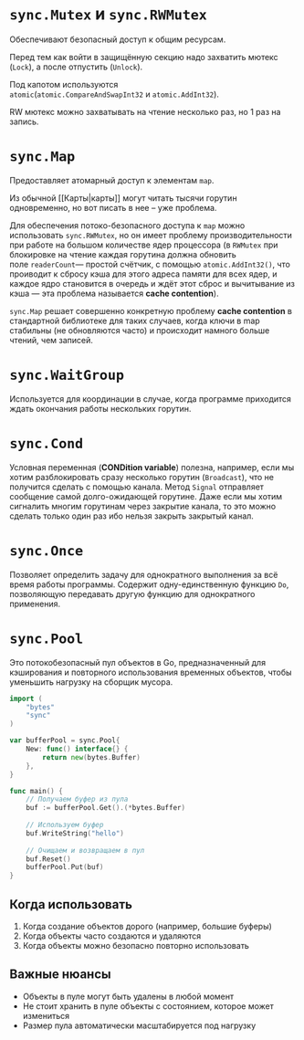 # `sync.Mutex` и `sync.RWMutex`
Обеспечивают безопасный доступ к общим ресурсам.

Перед тем как войти в защищённую секцию надо захватить мютекс (`Lock`), а после отпустить (`Unlock`).

Под капотом используются `atomic`(`atomic.CompareAndSwapInt32` и `atomic.AddInt32`).

RW мютекс можно захватывать на чтение несколько раз, но 1 раз на запись.
# `synс.Map`
Предоставляет атомарный доступ к элементам `map`.

Из обычной [[Карты|карты]] могут читать тысячи горутин одновременно, но вот писать в нее – уже проблема.

Для обеспечения потоко-безопасного доступа к `map` можно использовать `sync.RWMutex`, но он имеет проблему производительности при работе на большом количестве ядер процессора (в `RWMutex` при блокировке на чтение каждая горутина должна обновить поле `readerCount`— простой счётчик, с помощью `atomic.AddInt32()`, что проиводит к сбросу кэша для этого адреса памяти для всех ядер, и каждое ядро становится в очередь и ждёт этот сброс и вычитывание из кэша — эта проблема называется **cache contention**).

`sync.Map` решает совершенно конкретную проблему **cache contention** в стандартной библиотеке для таких случаев, когда ключи в map стабильны (не обновляются часто) и происходит намного больше чтений, чем записей.
# `sync.WaitGroup`
Используется для координации в случае, когда программе приходится ждать окончания работы нескольких горутин.
# `sync.Cond`
Условная переменная (**CONDition variable**) полезна, например, если мы хотим разблокировать сразу несколько горутин (`Broadcast`), что не получится сделать с помощью канала. Метод `Signal` отправляет сообщение самой долго-ожидающей горутине.
Даже если мы хотим сигналить многим горутинам через закрытие канала, то это можно сделать только один раз ибо нельзя закрыть закрытый канал.
# `sync.Once`
Позволяет определить задачу для однократного выполнения за всё время работы программы. Содержит одну-единственную функцию `Do`, позволяющую передавать другую функцию для однократного применения.
# `sync.Pool`
Это потокобезопасный пул объектов в Go, предназначенный для кэширования и повторного использования временных объектов, чтобы уменьшить нагрузку на сборщик мусора.
```go
import (
	"bytes"
	"sync"
)

var bufferPool = sync.Pool{
	New: func() interface{} {
		return new(bytes.Buffer)
	},
}

func main() {
	// Получаем буфер из пула
	buf := bufferPool.Get().(*bytes.Buffer)
	
	// Используем буфер
	buf.WriteString("hello")
	
	// Очищаем и возвращаем в пул
	buf.Reset()
	bufferPool.Put(buf)
}
```
## Когда использовать
1. Когда создание объектов дорого (например, большие буферы)
2. Когда объекты часто создаются и удаляются
3. Когда объекты можно безопасно повторно использовать
## Важные нюансы
- Объекты в пуле могут быть удалены в любой момент
- Не стоит хранить в пуле объекты с состоянием, которое может измениться
- Размер пула автоматически масштабируется под нагрузку